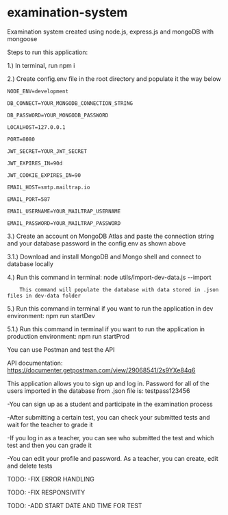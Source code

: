 # examination-system
Examination system created using node.js, express.js and mongoDB with mongoose 

Steps to run this application: 


1.) In terminal, run npm i	


2.) Create config.env file in the root directory and populate it the way below

	NODE_ENV=development
 
	DB_CONNECT=YOUR_MONGODB_CONNECTION_STRING
 
	DB_PASSWORD=YOUR_MONGODB_PASSWORD
 
	LOCALHOST=127.0.0.1
 
	PORT=8080
 
	JWT_SECRET=YOUR_JWT_SECRET
 
	JWT_EXPIRES_IN=90d
 
	JWT_COOKIE_EXPIRES_IN=90
 
	EMAIL_HOST=smtp.mailtrap.io
 
	EMAIL_PORT=587
 
	EMAIL_USERNAME=YOUR_MAILTRAP_USERNAME
 
	EMAIL_PASSWORD=YOUR_MAILTRAP_PASSWORD

 
3.) Create an account on MongoDB Atlas and paste the connection string and your database password in the config.env as shown above

3.1.) Download and install MongoDB and Mongo shell and connect to database locally


4.) Run this command in terminal: node utils/import-dev-data.js --import

		This command will populate the database with data stored in .json files in dev-data folder

5.) Run this command in terminal if you want to run the application in dev environment: npm run startDev

5.1.) Run this command in terminal if you want to run the application in production environment: npm run startProd

You can use Postman and test the API

API documentation: https://documenter.getpostman.com/view/29068541/2s9YXe84q6


This application allows you to sign up and log in.
Password for all of the users imported in the database from .json file is: testpass123456


-You can sign up as a student and participate in the examination process


-After submitting a certain test, you can check your submitted tests and wait for the teacher to grade it


-If you log in as a teacher, you can see who submitted the test and which test and then you can grade it


-You can edit your profile and password. As a teacher, you can create, edit and delete tests


TODO: -FIX ERROR HANDLING

TODO: -FIX RESPONSIVITY

TODO: -ADD START DATE AND TIME FOR TEST






